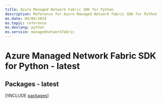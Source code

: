 ```yaml
---
title: Azure Managed Network Fabric SDK for Python
description: Reference for Azure Managed Network Fabric SDK for Python
ms.date: 04/04/2024
ms.topic: reference
ms.devlang: python
ms.service: managednetworkfabric
---
```

# Azure Managed Network Fabric SDK for Python - latest
## Packages - latest
[!INCLUDE [packages](managed-network-fabric-index.md)]